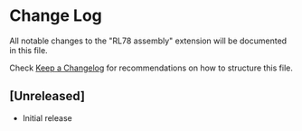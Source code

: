 # Change Log

All notable changes to the "RL78 assembly" extension will be documented in this file.

Check [Keep a Changelog](http://keepachangelog.com/) for recommendations on how to structure this file.

## [Unreleased]

- Initial release
